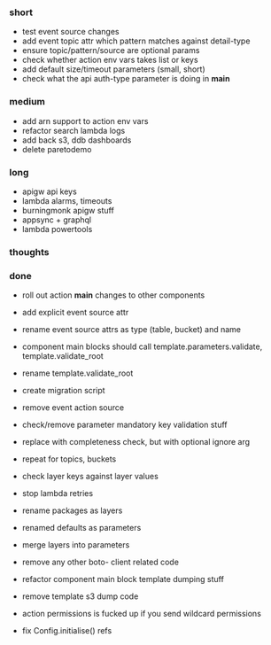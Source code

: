### short

- test event source changes
- add event topic attr which pattern matches against detail-type 
- ensure topic/pattern/source are optional params
- check whether action env vars takes list or keys
- add default size/timeout parameters (small, short)
- check what the api auth-type parameter is doing in __main__

### medium

- add arn support to action env vars
- refactor search lambda logs
- add back s3, ddb dashboards
- delete paretodemo

### long

- apigw api keys
- lambda alarms, timeouts
- burningmonk apigw stuff
- appsync + graphql
- lambda powertools

### thoughts

### done

- roll out action __main__ changes to other components
- add explicit event source attr
- rename event source attrs as type (table, bucket) and name
- component main blocks should call template.parameters.validate, template.validate_root
- rename template.validate_root
- create migration script
- remove event action source 
- check/remove parameter mandatory key validation stuff
- replace with completeness check, but with optional ignore arg

- repeat for topics, buckets
- check layer keys against layer values
- stop lambda retries
- rename packages as layers
- renamed defaults as parameters
- merge layers into parameters
- remove any other boto- client related code
- refactor component main block template dumping stuff
- remove template s3 dump code
- action permissions is fucked up if you send wildcard permissions
- fix Config.initialise() refs

